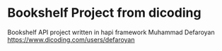 # Bookshelf Project from dicoding
Bookshelf API project written in hapi framework
Muhammad Defaroyan 
https://www.dicoding.com/users/defaroyan